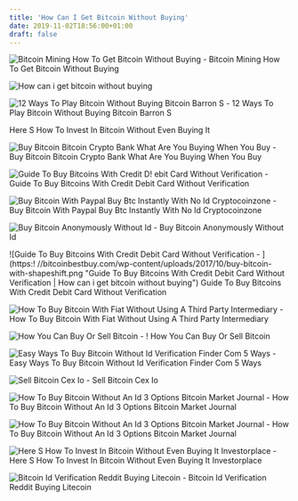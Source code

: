 ```yaml
---
title: 'How Can I Get Bitcoin Without Buying'
date: 2019-11-02T18:56:00+01:00
draft: false
---
```


![Bitcoin Mining How To Get Bitcoin Without Buying - ](https://www.legalgamblingandthelaw.com/wp-content/uploads/2018/01/bitcoin-mining.jpg "Bitcoin Mining How To Get Bitcoin Without Buying | How can i get bitcoin without buying") Bitcoin Mining How To Get Bitcoin Without Buying

![How can i get bitcoin without buying](https://asset.barrons.com/public/resources/images/ON-CI929_bitcoi_M_20171129145552.jpg "How can i get bitcoin without buying") 

![12 Ways To Play Bitcoin Without Buying Bitcoin Barron S - ](https://asset.barrons.com/public/resources/images/ON-CI929_bitcoi_M_20171129145552.jpg "12 Ways To Play Bitcoin Without Buying Bitcoin Barron S | How can i get bitcoin without buying") 12 Ways To Play Bitcoin Without Buying Bitcoin Barron S

Here S How To Invest In Bitcoin Without Even Buying It

![Buy Bitcoin Bitcoin Crypto Bank What Are You Buying When You Buy - ](https://i.pinimg.com/736x/11/b2/73/11b273b4b98bbad34424f389f35935ac.jpg "Buy Bitcoin Bitcoin Crypto Bank What Are You Buying When You Buy | How can i get bitcoin without buying") Buy Bitcoin Bitcoin Crypto Bank What Are You Buying When You Buy

![Guide To Buy Bitcoins With Credit D!   ebit Card Without Verification - ](https://bitcoinbestbuy.com/wp-content/uploads/2017/10/order-bitcoins-with-no-verification-on-coinmama.png "Guide To Buy Bitcoins With Credit Debit Card Without Verification | How can i get bitcoin without buying") Guide To Buy Bitcoins With Credit Debit Card Without Verification

![Buy Bitcoin With Paypal Buy Btc Instantly With No Id Cryptocoinzone - ](https://www-cryptocoinzone-com.exactdn.com/wp-content/uploads/2017/08/Buy-Bitcoin-PayPal.jpg?strip=all&lossy=1&ssl=1 "Buy Bitcoin With Paypal Buy Btc Instantly With No Id Cryptocoinzone | How can i get bitcoin without buying") Buy Bitcoin With Paypal Buy Btc Instantly With No Id Cryptocoinzone

![Buy Bitcoin Anonymously Without Id - ](https://i.ytimg.com/vi/dr1PPYuyOJc/hqdefault.jpg "Buy Bitcoin Anonymously Without Id | How can i get bitcoin without buying") Buy Bitcoin Anonymously Without Id

![Guide To Buy Bitcoins With Credit Debit Card Without Verification - ](https:!   //bitcoinbestbuy.com/wp-content/uploads/2017/10/buy-bitcoin-with-shapeshift.png "Guide To Buy Bitcoins With Credit Debit Card Without Verification | How can i get bitcoin without buying") Guide To Buy Bitcoins With Credit Debit Card Without Verification

![How To Buy Bitcoin With Fiat Without Using A Third Party Intermediary - ](https://miro.medium.com/max/1200/1*OXFBCeKMiGjoQQXi7A-Jlg.png "How To Buy Bitcoin With Fiat Without Using A Third Party Intermediary | How can i get bitcoin without buying") How To Buy Bitcoin With Fiat Without Using A Third Party Intermediary

![How You Can Buy Or Sell Bitcoin - !   ](https://image.slidesharecdn.com/howyoucanbuyorsellbitcoin-181119131600/95/how-you-can-buy-or-sell-bitcoin-1-638.jpg?cb=1542633382 "How You Can Buy Or Sell Bitcoin | How can i get bitcoin withou!   t buying") How You Can Buy Or Sell Bitcoin

![Easy Ways To Buy Bitcoin Without Id Verification Finder Com 5 Ways - ](http://darknetmarkets.co/wp-content/uploads/2016/10/word-image-233.jpeg "Easy Ways To Buy Bitcoin Without Id Verification Finder Com 5 Ways | How can i get bitcoin without buying") Easy Ways To Buy Bitcoin Without Id Verification Finder Com 5 Ways

![Sell Bitcoin Cex Io - ](https://cex.io/promo/img/withdraw2.gif "Sell Bitcoin Cex Io | How can i get bitcoin without buying") Sell Bitcoin Cex Io

![How To Buy Bitcoin Without An Id 3 Options Bitcoin Market Journal - ](https://www.bitcoinmarketjournal.com/wp-content/uploads/2019/02/buy-bitcoin.jpg "How To Buy Bitcoin Without An Id 3 Options Bitcoin Market Journal | How can i get bitcoin without buyi!   ng") How To Buy Bitcoin Without An Id 3 Options Bitcoin Market Journal

![How To Buy Bitcoin Without An Id 3 Options Bitcoin Market Journal - ](https://www.mediashower.com/img/C85AFADC-1E06-11E9-BE95-B6FFC9D06645/rawpixel-752523-unsplash_600x.jpg "How To Buy Bitcoin Without An Id 3 Options Bitcoin Market Journal | How can i get bitcoin without buying") How To Buy Bitcoin Without An Id 3 Options Bitcoin Market Journal

![Here S How To Invest In Bitcoin Without Even Buying It Investorplace - ](https://investorplace.com/wp-content/uploads/2017/10/bitcoin-ipsize-768x384.jpg "Here S How To Invest In Bitcoin Without Even Buying It Investorplace | How can i get bitcoin without buying") Here S How To Invest In Bitcoin Without Even Buying It Investorplace

![Bitcoin Id Verification Reddit Buying Litecoin - ](https://i.redd.it/s3ncda1385501.png "Bitcoin Id Verification Reddit Buying Litecoin | How can i get bitcoin without buying") Bitcoin Id Verification Reddit Buying Litecoin